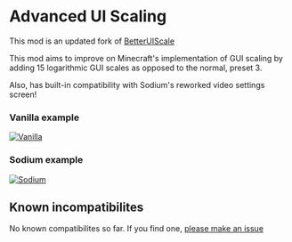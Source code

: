 # Advanced UI Scaling

This mod is an updated fork of [BetterUIScale](https://github.com/YeahImRose/BetterUIScale)

This mod aims to improve on Minecraft's implementation of GUI scaling by adding 15 logarithmic GUI scales as opposed to the normal, preset 3.

Also, has built-in compatibility with Sodium's reworked video settings screen!

### Vanilla example
[![Vanilla](https://cdn.discordapp.com/attachments/878153476927004692/879905276017401886/kpoorSZsbf.gif "Vanilla")](https://cdn.discordapp.com/attachments/878153476927004692/879905276017401886/kpoorSZsbf.gif "Vanilla")

### Sodium example
[![Sodium](https://cdn.discordapp.com/attachments/837089393386061856/879501175190323230/ma6QLpwyuh.gif "Sodium")](https://cdn.discordapp.com/attachments/837089393386061856/879501175190323230/ma6QLpwyuh.gif "Sodium")

## Known incompatibilites
No known compatibilites so far. If you find one, [please make an issue](https://github.com/YeahImRose/BetterUIScale/issues)